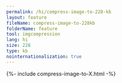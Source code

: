 ```yaml
---
permalink: /hi/compress-image-to-228-kb
layout: feature
fileName: compress-image-to-228kb
folderName: feature
tool: imgcompression
lang: hi
size: 228
type: kb
nointernationalization: true
---
```

{%- include compress-image-to-X.html -%}       
